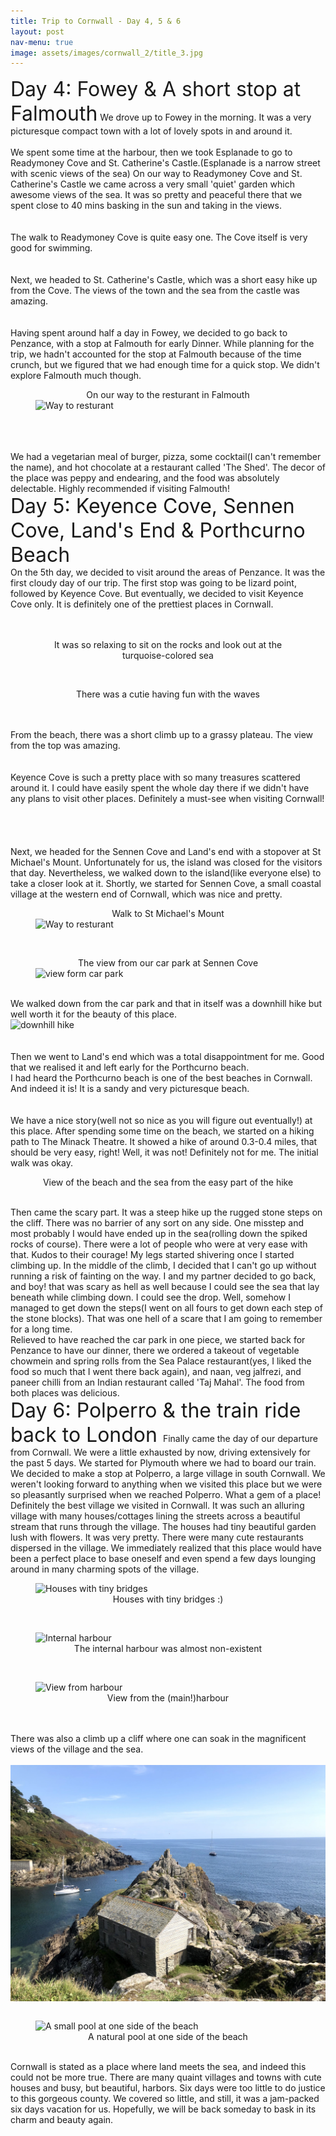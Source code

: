 ```yaml
---
title: Trip to Cornwall - Day 4, 5 & 6 
layout: post
nav-menu: true
image: assets/images/cornwall_2/title_3.jpg
---
```


<font size="6"> Day 4: Fowey & A short stop at Falmouth</font>
We drove up to Fowey in the morning. It was a very picturesque compact town with a lot of lovely spots in and around it.
<br />
<img src="/melange-site/assets/images/cornwall_2/fowey1.jpg"
     alt=""
     style="display: block; margin-right: auto; margin-left: auto; max-height: 700px" />
<br />
We spent some time at the harbour, then we took Esplanade to go to Readymoney Cove and St. Catherine's Castle.(Esplanade is a narrow street with scenic views of the sea) On our way to Readymoney Cove and St. Catherine's Castle we came across a very small 'quiet' garden which awesome views of the sea. It was so pretty and peaceful there that we spent close to 40 mins basking in the sun and taking in the views.
<br />
<img src="/melange-site/assets/images/cornwall_2/fowey2_garden.jpg"
     alt=""
     style="display: block; margin-right: auto; margin-left: auto; max-height: 700px" />
<br />
<br />
The walk to Readymoney Cove is quite easy one. The Cove itself is very good for swimming.
<br />
<img src="/melange-site/assets/images/cornwall_2/fowey3_beach.jpg"
     alt=""
     style="display: block; margin-right: auto; margin-left: auto; max-height: 700px" />
<br />
<br />
Next, we headed to St. Catherine's Castle, which was a short easy hike up from the Cove. The views of the town and the sea from the castle was amazing.
<br />
<img src="/melange-site/assets/images/cornwall_2/fowet_st_cath.jpg"
     alt=""
     style="display: block; margin-right: auto; margin-left: auto; max-height: 700px" />
<br />
<br />
Having spent around half a day in Fowey, we decided to go back to Penzance, with a stop at Falmouth for early Dinner. While planning for the trip, we hadn't accounted for the stop at Falmouth because of the time crunch, but we figured that we had enough time for a quick stop. We didn't explore Falmouth much though.
<br />
<figure>
<figcaption style="text-align: center;">On our way to the resturant in Falmouth</figcaption>
<img src="/melange-site/assets/images/cornwall_2/falmouth2.jpg"
     alt="Way to resturant"
     style="display: block; margin-right: auto; margin-left: auto; max-height: 700px" />
</figure>
<br />
<img src="/melange-site/assets/images/cornwall_2/falmouth1.jpg"
     alt=""
     style="display: block; margin-right: auto; margin-left: auto; max-height: 700px" />
<br />
<br />
We had a vegetarian meal of burger, pizza, some cocktail(I can't remember the name), and hot chocolate at a restaurant called 'The Shed'. The decor of the place was peppy and endearing, and the food was absolutely delectable. Highly recommended if visiting Falmouth!
<br />
<font size="6"> Day 5: Keyence Cove, Sennen Cove, Land's End & Porthcurno Beach</font>
<br />
On the 5th day, we decided to visit around the areas of Penzance. It was the first cloudy day of our trip. The first stop was going to be lizard point, followed by Keyence Cove. But eventually, we decided to visit Keyence Cove only. It is definitely one of the prettiest places in Cornwall.
<br />
<br />
<img src="/melange-site/assets/images/cornwall_2/kyance_cove1.jpg"
     alt=""
     style="display: block; margin-right: auto; margin-left: auto; max-height: 700px" />
<br />

<figure>
<figcaption style="text-align: center;">It was so relaxing to sit on the rocks and look out at the turquoise-colored sea</figcaption>
<img src="/melange-site/assets/images/cornwall_2/kyance_cove2.jpg"
     alt=""
     style="display: block; margin-right: auto; margin-left: auto; max-height: 700px" />
</figure>
<br />
<figure>
<figcaption style="text-align: center;">There was a cutie having fun with the waves</figcaption>
<img src="/melange-site/assets/images/cornwall_2/kyance_cove3_tbc.jpg"
     alt=""
     style="display: block; margin-right: auto; margin-left: auto; max-height: 700px" />
</figure>
<br />
<br />
From the beach, there was a short climb up to a grassy plateau. The view from the top was amazing.
<br />
<img src="/melange-site/assets/images/cornwall_2/kyance_cove5_tbc.jpg"
     alt=""
     style="display: block; margin-right: auto; margin-left: auto; max-height: 700px" />
<br />
<br />
Keyence Cove is such a pretty place with so many treasures scattered around it. I could have easily spent the whole day there if we didn't have any plans to visit other places. Definitely a must-see when visiting Cornwall!
<br />
<img src="/melange-site/assets/images/cornwall_2/kyance_cove6.jpg"
     alt=""
     style="display: block; margin-right: auto; margin-left: auto; max-height: 700px" />
<br />
<br />
<img src="/melange-site/assets/images/cornwall_2/kyance_cove8.jpg"
     alt=""
     style="display: block; margin-right: auto; margin-left: auto; max-height: 700px" />
<br />
<br />
Next, we headed for the Sennen Cove and Land's end with a stopover at St Michael's Mount. Unfortunately for us, the island was closed for the visitors that day. Nevertheless, we walked down to the island(like everyone else) to take a closer look at it. Shortly, we started for Sennen Cove, a small coastal village at the western end of Cornwall, which was nice and pretty.
<figure>
<figcaption style="text-align: center;">Walk to St Michael's Mount</figcaption>
<img src="/melange-site/assets/images/cornwall_2/st_marzion_tbc.jpg"
     alt="Way to resturant"
     style="display: block; margin-right: auto; margin-left: auto; max-height: 700px" />
</figure>
<br />
<figure>
<figcaption style="text-align: center;">The view from our car park at Sennen Cove</figcaption>
<img src="/melange-site/assets/images/cornwall_2/sennen_cove1.jpg"
     alt="view form car park"
     style="display: block; margin-right: auto; margin-left: auto; max-height: 700px" />
</figure>
<br />
We walked down from the car park and that in itself was a downhill hike but well worth it for the beauty of this place.
<img src="/melange-site/assets/images/cornwall_2/sennen_cove2.jpg"
     alt="downhill hike"
     style="display: block; margin-right: auto; margin-left: auto; max-height: 700px" />
<br />
<br />
Then we went to Land's end which was a total disappointment for me. Good that we realised it and left early for the Porthcurno beach.
<br /> 
I had heard the Porthcurno beach is one of the best beaches in Cornwall. And indeed it is! It is a sandy and very picturesque beach. 
<img src="/melange-site/assets/images/cornwall_2/pothcurno_beach0.jpg"
     alt=""
     style="display: block; margin-right: auto; margin-left: auto; max-height: 700px" />
<br />
<br />
We have a nice story(well not so nice as you will figure out eventually!) at this place. After spending some time on the beach, we started on a hiking path to The Minack Theatre. 
It showed a hike of around 0.3-0.4 miles, that should be very easy, right! Well, it was not! Definitely not for me. The initial walk was okay.
<figure>
<img src="/melange-site/assets/images/cornwall_2/pothcurno_beach1.jpg"
     alt=""
     style="display: block; margin-right: auto; margin-left: auto; max-height: 700px" />
<figcaption style="text-align: center;">View of the beach and the sea from the easy part of the hike</figcaption>
</figure>
<br />
Then came the scary part. It was a steep hike up the rugged stone steps on the cliff. There was no barrier of any sort on any side. One misstep and most probably I would have ended up in the sea(rolling down the spiked rocks of course). There were a lot of people who were at very ease with that. Kudos to their courage! My legs started shivering once I started climbing up. In the middle of the climb, I decided that I can't go up without running a risk of fainting on the way. I and my partner decided to go back, and boy! that was scary as hell as well because I could see the sea that lay beneath while climbing down. I could see the drop. Well, somehow I managed to get down the steps(I went on all fours to get down each step of the stone blocks). That was one hell of a scare that I am going to remember for a long time.
<br />
Relieved to have reached the car park in one piece, we started back for Penzance to have our dinner, there we ordered a takeout of vegetable chowmein and spring rolls from the Sea Palace restaurant(yes, I liked the food so much that I went there back again), and naan, veg jalfrezi, and paneer chilli from an Indian restaurant called 'Taj Mahal'. The food from both places was delicious.
<br />
<font size="6"> Day 6: Polperro & the train ride back to London </font>
Finally came the day of our departure from Cornwall. We were a little exhausted by now, driving extensively for the past 5 days. We started for Plymouth where we had to board our train. We decided to make a stop at Polperro, a large village in south Cornwall. We weren't looking forward to anything when we visited this place but we were so pleasantly surprised when we reached Polperro. What a gem of a place! Definitely the best village we visited in Cornwall. It was such an alluring village with many houses/cottages lining the streets across a beautiful stream that runs through the village. The houses had tiny beautiful garden lush with flowers. It was very pretty. There were many cute restaurants dispersed in the village. We immediately realized that this place would have been a perfect place to base oneself and even spend a few days lounging around in many charming spots of the village.
<figure>
<img src="/melange-site/assets/images/cornwall_2/polperro0.jpg"
     alt="Houses with tiny bridges"
     style="display: block; margin-right: auto; margin-left: auto; max-height: 700px" />
<figcaption style="text-align: center;">Houses with tiny bridges :)</figcaption>
</figure>
<br />
<figure>
<img src="/melange-site/assets/images/cornwall_2/polperro6.jpg"
     alt="Internal harbour"
     style="display: block; margin-right: auto; margin-left: auto; max-height: 700px" />
<figcaption style="text-align: center;">The internal harbour was almost non-existent</figcaption>
</figure>
<br />
<figure>
<img src="/melange-site/assets/images/cornwall_2/polperro_5.jpg"
     alt="View from harbour"
     style="display: block; margin-right: auto; margin-left: auto; max-height: 700px" />
<figcaption style="text-align: center;">View from the (main!)harbour</figcaption>
</figure>
<br />
<br />
There was also a climb up a cliff where one can soak in the magnificent views of the village and the sea.
<img src="/melange-site/assets/images/cornwall_2/polperro2.jpg"
     alt=""
     style="display: block; margin-right: auto; margin-left: auto; max-height: 700px" />
<br />
<img src="/assets/images/cornwall_2/polperro4.jpg"
     alt=""
     style="display: block; margin-right: auto; margin-left: auto; max-height: 700px" />
<br />
<figure>
<img src="/melange-site/assets/images/cornwall_2/poperro3.jpg"
     alt="A small pool at one side of the beach"
     style="display: block; margin-right: auto; margin-left: auto; max-height: 700px" />
<figcaption style="text-align: center;">A natural pool at one side of the beach</figcaption>
</figure>
<br />
Cornwall is stated as a place where land meets the sea, and indeed this could not be more true. There are many quaint villages and towns with cute houses and busy, but beautiful, harbors. Six days were too little to do justice to this gorgeous county. We covered so little, and still, it was a jam-packed six days vacation for us. Hopefully, we will be back someday to bask in its charm and beauty again.